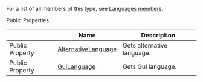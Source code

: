 For a list of all members of this type, see [Languages members](Eplan.EplApi.Baseu~Eplan.EplApi.Base.Languages_members.html).

Public Properties

|  | Name | Description |
| --- | --- | --- |
| Public Property | [AlternativeLanguage](Eplan.EplApi.Baseu~Eplan.EplApi.Base.Languages~AlternativeLanguage.html) | Gets alternative language. |
| Public Property | [GuiLanguage](Eplan.EplApi.Baseu~Eplan.EplApi.Base.Languages~GuiLanguage.html) | Gets Gui language. |

